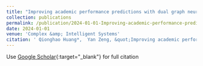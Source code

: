 ```yaml
---
title: "Improving academic performance predictions with dual graph neural networks"
collection: publications
permalink: /publication/2024-01-01-Improving-academic-performance-predictions-with-dual-graph-neural-networks
date: 2024-01-01
venue: 'Complex &amp; Intelligent Systems'
citation: ' Qionghao Huang*,  Yan Zeng, &quot;Improving academic performance predictions with dual graph neural networks.&quot; Complex &amp;amp; Intelligent Systems, 2024.'
---
```

Use [Google Scholar](https://scholar.google.com/scholar?q=Improving+academic+performance+predictions+with+dual+graph+neural+networks){:target="_blank"} for full citation